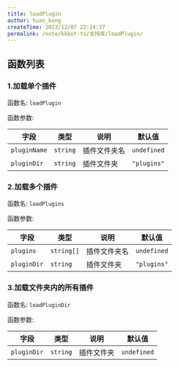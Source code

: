 ```yaml
---
title: loadPlugin
author: huan_kong
createTime: 2023/12/07 22:24:37
permalink: /note/kkbot-ts/支持库/loadPlugin/
---
```


## 函数列表

### 1.加载单个插件

函数名: `loadPlugin`

函数参数:

| 字段         | 类型     | 说明         | 默认值      |
| ------------ | -------- | ------------ | ----------- |
| `pluginName` | `string` | 插件文件夹名 | `undefined` |
| `pluginDir`  | `string` | 插件文件夹   | `"plugins"` |

### 2.加载多个插件

函数名: `loadPlugins`

函数参数:

| 字段        | 类型       | 说明         | 默认值      |
| ----------- | ---------- | ------------ | ----------- |
| `plugins`   | `string[]` | 插件文件夹名 | `undefined` |
| `pluginDir` | `string`   | 插件文件夹   | `"plugins"` |

### 3.加载文件夹内的所有插件

函数名: `loadPluginDir`

函数参数:

| 字段        | 类型     | 说明       | 默认值      |
| ----------- | -------- | ---------- | ----------- |
| `pluginDir` | `string` | 插件文件夹 | `undefined` |
